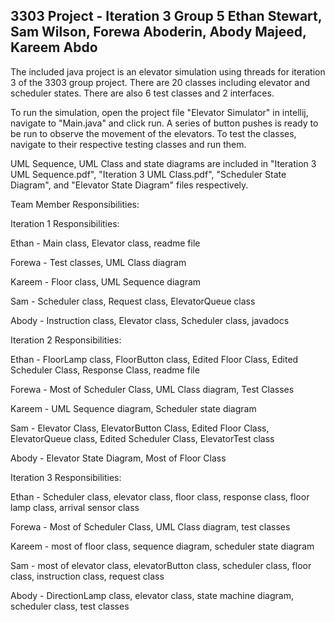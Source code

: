 3303 Project - Iteration 3
Group 5
Ethan Stewart, Sam Wilson, Forewa Aboderin, Abody Majeed, Kareem Abdo
----------------------------------------------------------------------

The included java project is an elevator simulation using threads for iteration 3 of the 3303 group project.
There are 20 classes including elevator and scheduler states. There are also 6 test classes and 2 interfaces. 

To run the simulation, open the project file "Elevator Simulator" in intellij, navigate to "Main.java" and click
run. A series of button pushes is ready to be run to observe the movement of the elevators.
To test the classes, navigate to their respective testing classes and run them. 

UML Sequence, UML Class and state diagrams are included in "Iteration 3 UML Sequence.pdf", "Iteration 3 UML Class.pdf", 
"Scheduler State Diagram", and "Elevator State Diagram" files respectively.


Team Member Responsibilities:

Iteration 1 Responsibilities:

Ethan - Main class, Elevator class, readme file

Forewa - Test classes, UML Class diagram

Kareem - Floor class, UML Sequence diagram

Sam - Scheduler class, Request class, ElevatorQueue class

Abody - Instruction class, Elevator class, Scheduler class, javadocs 

Iteration 2 Responsibilities:

Ethan - FloorLamp class, FloorButton class, Edited Floor Class, Edited Scheduler Class, Response Class, readme file

Forewa - Most of Scheduler Class, UML Class diagram, Test Classes

Kareem - UML Sequence diagram, Scheduler state diagram

Sam - Elevator Class, ElevatorButton Class, Edited Floor Class, ElevatorQueue class, Edited Scheduler Class, ElevatorTest class

Abody - Elevator State Diagram, Most of Floor Class 

Iteration 3 Responsibilities:

Ethan - Scheduler class, elevator class, floor class, response class, floor lamp class, arrival sensor class

Forewa - Most of Scheduler Class, UML Class diagram, test classes

Kareem - most of floor class, sequence diagram, scheduler state diagram

Sam - most of elevator class, elevatorButton class, scheduler class, floor class, instruction class, request class

Abody - DirectionLamp class, elevator class, state machine diagram, scheduler class, test classes

